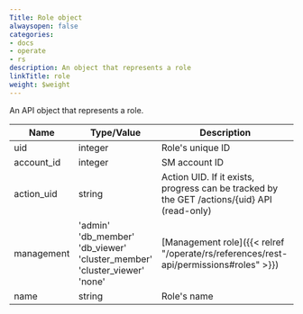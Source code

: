 ```yaml
---
Title: Role object
alwaysopen: false
categories:
- docs
- operate
- rs
description: An object that represents a role
linkTitle: role
weight: $weight
---
```


An API object that represents a role.

| Name | Type/Value | Description |
|------|------------|-------------|
| uid | integer | Role's unique ID |
| account_id | integer | SM account ID |
| action_uid | string | Action UID. If it exists, progress can be tracked by the GET /actions/{uid} API (read-only) |
| management | 'admin'<br />'db_member'<br />'db_viewer'<br />'cluster_member'<br />'cluster_viewer'<br />'none' | [Management role]({{< relref "/operate/rs/references/rest-api/permissions#roles" >}}) |
| name | string | Role's name |
